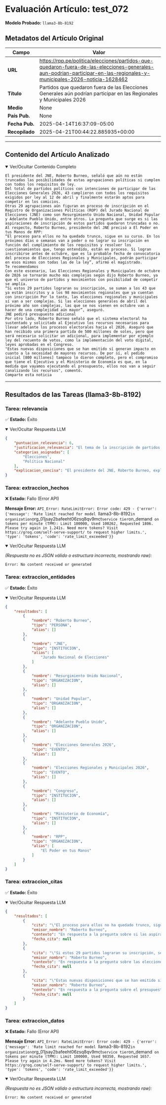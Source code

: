 # Evaluación Artículo: test_072
**Modelo Probado:** `llama3-8b-8192`

## Metadatos del Artículo Original

| Campo          | Valor                                      |
|----------------|--------------------------------------------|
| **URL**        | https://rpp.pe/politica/elecciones/partidos-que-quedaron-fuera-de-las-elecciones-generales-aun-podrian-participar-en-las-regionales-y-municipales-2026-noticia-1628462           |
| **Título**     | Partidos que quedaron fuera de las Elecciones Generales aún podrían participar en las Regionales y Municipales 2026 | RPP Noticias       |
| **Medio**      | None         |
| **País Pub.**  | None |
| **Fecha Pub.** | 2025-04-14T16:37:09-05:00 |
| **Recopilado** | 2025-04-21T00:44:22.885935+00:00 |

---

## Contenido del Artículo Analizado

<details open>
<summary>Ver/Ocultar Contenido Completo</summary>

```text
El presidente del JNE, Roberto Burneo, señaló que aún no están truncadas las posibilidades de estas agrupaciones políticas si cumplen con todos los requisitos de ley.
Del total de partidos políticos con intenciones de participar de las Elecciones Generales 2026, 43 cumplieron con todos los requisitos exigidos por ley al 12 de abril y finalmente estarán aptos para competir en los comicios.
Otras 29 agrupaciones aún figuran en proceso de inscripción en el Registro de Organizaciones Políticas (ROP) del Jurado Nacional de Elecciones (JNE) como son Resurgimiento Unido Nacional, Unidad Popular y Adelante Pueblo Unido, entre otros. La pregunta que surge es si las aspiraciones de inscripción de estos partidos quedaron truncadas o no. Al respecto, Roberto Burneo, presidente del JNE precisó a El Poder en tus Manos de RPP:
“El proceso para ellos no ha quedado trunco, sigue en su curso. En los próximos días o semanas van a poder o no lograr su inscripción en función del cumplimiento de los requisitos y resolver los cuestionamientos que, tengo entendido, están en proceso. Si logran inscribirse antes de octubre, que es la probable fecha de convocatoria del proceso de Elecciones Regionales y Municipales, podrán participar en esos mismos con todas las de la ley”, afirmó el magistrado.
Te recomendamos
Con este escenario, las Elecciones Regionales y Municipales de octubre de 2026 se tornarán mucho más complejas según dijo Roberto Burneo, ya que el universo de partidos y movimientos con posibilidad de competir se amplía.
“Si estos 29 partidos lograran su inscripción, se suman a los 43 que ya están inscritos y a los 98 movimientos regionales que ya cuentan con inscripción Por lo tanto, las elecciones regionales y municipales sí van a ser complejas. Si las elecciones generales de abril del próximo año son complejas, las que se nos vienen en octubre van a hacer de una complejidad aún mayor”, aseguró.
JNE pedirá presupuesto adicional
Por otro lado, Roberto Burneo señaló que el sistema electoral ha sustentado y solicitado al Ejecutivo los recursos necesarios para llevar adelante los procesos electorales hacia el 2026. Aseguró que han recibido una primera partida de 500 millones de soles, pero que será necesario solicitar un adicional, para implementar por ejemplo ley del recuento de votos, como la implementación del voto digital, leyes aprobadas en el Congreso.
"Estas nuevas disposiciones que se han emitido sí generan impacto en cuanto a la necesidad de mayores recursos. De por sí, el pedido inicial [800 millones] tampoco lo dieron completo, pero el compromiso que tiene el Ejecutivo y el Ministerio de Economía es que, en la medida que vayamos ejecutando el presupuesto, ellos nos van a seguir canalizando los recursos", comentó.
Comparte esta noticia
```
</details>

---

## Resultados de las Tareas (llama3-8b-8192)

### Tarea: relevancia

✅ **Estado:** Éxito


<details open>
<summary>Ver/Ocultar Respuesta LLM</summary>

```json
{
    "puntuacion_relevancia": 6,
    "justificacion_relevancia": "El tema de la inscripción de partidos políticos en elecciones regionales y municipales es relevante para la política electoral en Perú.",
    "categorias_asignadas": [
        "Elecciones",
        "Política Nacional"
    ],
    "explicacion_concisa": "El presidente del JNE, Roberto Burneo, explica que partidos que no cumplieron con los requisitos para las elecciones generales pueden inscribirse para las regionales y municipales de 2026, lo que podría hacer que las elecciones sean más complejas."
}
```
</details>


### Tarea: extraccion_hechos

❌ **Estado:** Fallo (Error API)

   **Mensaje Error:** `API_Error: RateLimitError: Error code: 429 - {'error': {'message': 'Rate limit reached for model `llama3-8b-8192` in organization `org_01jsay2bafeeht06zsq8qv9mct` service tier `on_demand` on tokens per minute (TPM): Limit 100000, Used 100262, Requested 1806. Please try again in 1.241s. Need more tokens? Visit https://groq.com/self-serve-support/ to request higher limits.', 'type': 'tokens', 'code': 'rate_limit_exceeded'}}`


<details open>
<summary>Ver/Ocultar Respuesta LLM</summary>

_(Respuesta no es JSON válido o estructura incorrecta, mostrando raw):_
```
Error: No content received or generated
```
</details>


### Tarea: extraccion_entidades

✅ **Estado:** Éxito


<details open>
<summary>Ver/Ocultar Respuesta LLM</summary>

```json
{
    "resultados": [
        {
            "nombre": "Roberto Burneo",
            "tipo": "PERSONA",
            "alias": []
        },
        {
            "nombre": "JNE",
            "tipo": "INSTITUCION",
            "alias": [
                "Jurado Nacional de Elecciones"
            ]
        },
        {
            "nombre": "Resurgimiento Unido Nacional",
            "tipo": "ORGANIZACION",
            "alias": []
        },
        {
            "nombre": "Unidad Popular",
            "tipo": "ORGANIZACION",
            "alias": []
        },
        {
            "nombre": "Adelante Pueblo Unido",
            "tipo": "ORGANIZACION",
            "alias": []
        },
        {
            "nombre": "Elecciones Generales 2026",
            "tipo": "EVENTO",
            "alias": []
        },
        {
            "nombre": "Elecciones Regionales y Municipales 2026",
            "tipo": "EVENTO",
            "alias": []
        },
        {
            "nombre": "Congreso",
            "tipo": "INSTITUCION",
            "alias": []
        },
        {
            "nombre": "Ministerio de Economía",
            "tipo": "INSTITUCION",
            "alias": []
        },
        {
            "nombre": "RPP",
            "tipo": "ORGANIZACION",
            "alias": [
                "El Poder en tus Manos"
            ]
        }
    ]
}
```
</details>


### Tarea: extraccion_citas

✅ **Estado:** Éxito


<details open>
<summary>Ver/Ocultar Respuesta LLM</summary>

```json
{
    "resultados": [
        {
            "cita": "\"El proceso para ellos no ha quedado trunco, sigue en su curso. En los próximos días o semanas van a poder o no lograr su inscripción en función del cumplimiento de los requisitos y resolver los cuestionamientos que, tengo entendido, están en proceso. Si logran inscribirse antes de octubre, que es la probable fecha de convocatoria del proceso de Elecciones Regionales y Municipales, podrán participar en esos mismos con todas las de la ley\"",
            "emisor_nombre": "Roberto Burneo",
            "contexto": "En respuesta a la pregunta sobre si las aspiraciones de inscripción de los partidos quedaron truncadas o no.",
            "fecha_cita": null
        },
        {
            "cita": "\"Si estos 29 partidos lograran su inscripción, se suman a los 43 que ya están inscritos y a los 98 movimientos regionales que ya cuentan con inscripción. Por lo tanto, las elecciones regionales y municipales sí van a ser complejas. Si las elecciones generales de abril del próximo año son complejas, las que se nos vienen en octubre van a hacer de una complejidad aún mayor\"",
            "emisor_nombre": "Roberto Burneo",
            "contexto": "En respuesta a la pregunta sobre las elecciones regionales y municipales de octubre de 2026.",
            "fecha_cita": null
        },
        {
            "cita": "\"Estas nuevas disposiciones que se han emitido sí generan impacto en cuanto a la necesidad de mayores recursos. De por sí, el pedido inicial [800 millones] tampoco lo dieron completo, pero el compromiso que tiene el Ejecutivo y el Ministerio de Economía es que, en la medida que vayamos ejecutando el presupuesto, ellos nos van a seguir canalizando los recursos\"",
            "emisor_nombre": "Roberto Burneo",
            "contexto": "En respuesta a la pregunta sobre el presupuesto adicional solicitado por el JNE.",
            "fecha_cita": null
        }
    ]
}
```
</details>


### Tarea: extraccion_datos

❌ **Estado:** Fallo (Error API)

   **Mensaje Error:** `API_Error: RateLimitError: Error code: 429 - {'error': {'message': 'Rate limit reached for model `llama3-8b-8192` in organization `org_01jsay2bafeeht06zsq8qv9mct` service tier `on_demand` on tokens per minute (TPM): Limit 100000, Used 98350, Requested 1657. Please try again in 4.2ms. Need more tokens? Visit https://groq.com/self-serve-support/ to request higher limits.', 'type': 'tokens', 'code': 'rate_limit_exceeded'}}`


<details open>
<summary>Ver/Ocultar Respuesta LLM</summary>

_(Respuesta no es JSON válido o estructura incorrecta, mostrando raw):_
```
Error: No content received or generated
```
</details>

